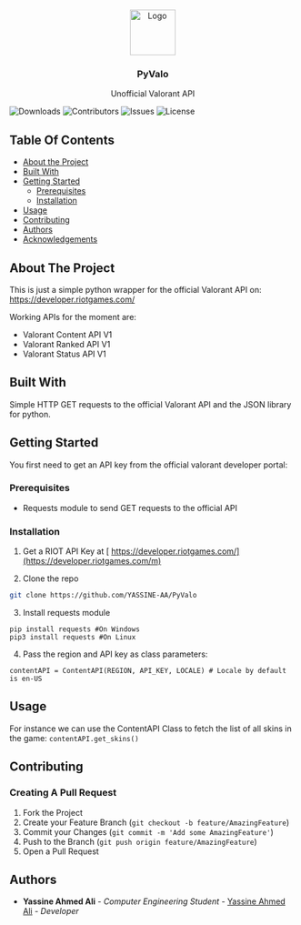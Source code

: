 <br/>
<p align="center">
  <a href="https://github.com/YASSINE-AA/PyValo">
    <img src="https://preview.redd.it/buzyn25jzr761.png?width=1000&format=png&auto=webp&s=c8a55973b52a27e003269914ed1a883849ce4bdc" alt="Logo" width="80" height="80">
  </a>

  <h3 align="center">PyValo</h3>

  <p align="center">
    Unofficial Valorant API
  
  </p>
</p>

![Downloads](https://img.shields.io/github/downloads/YASSINE-AA/PyValo/total) ![Contributors](https://img.shields.io/github/contributors/YASSINE-AA/PyValo?color=dark-green) ![Issues](https://img.shields.io/github/issues/YASSINE-AA/PyValo) ![License](https://img.shields.io/github/license/YASSINE-AA/PyValo) 

## Table Of Contents

* [About the Project](#about-the-project)
* [Built With](#built-with)
* [Getting Started](#getting-started)
  * [Prerequisites](#prerequisites)
  * [Installation](#installation)
* [Usage](#usage)
* [Contributing](#contributing)
* [Authors](#authors)
* [Acknowledgements](#acknowledgements)

## About The Project

This is just a simple python wrapper for the official Valorant API on: https://developer.riotgames.com/

Working APIs for the moment are:
* Valorant Content API V1
* Valorant Ranked API V1
* Valorant Status API  V1


## Built With

Simple HTTP GET requests to the official Valorant API and the JSON library for python.

## Getting Started

You first need to get an API key from the official valorant developer portal:



### Prerequisites

* Requests module to send GET requests to the official API



### Installation

1. Get a RIOT API Key at [ https://developer.riotgames.com/](https://developer.riotgames.com/m)

2. Clone the repo

```sh
git clone https://github.com/YASSINE-AA/PyValo
```

3. Install requests module

```
pip install requests #On Windows
pip3 install requests #On Linux
```

4. Pass the region and API key as class parameters:

```
contentAPI = ContentAPI(REGION, API_KEY, LOCALE) # Locale by default is en-US
```

## Usage

For instance we can use the ContentAPI Class to fetch the list of all skins in the game: ```contentAPI.get_skins()```


## Contributing



### Creating A Pull Request

1. Fork the Project
2. Create your Feature Branch (`git checkout -b feature/AmazingFeature`)
3. Commit your Changes (`git commit -m 'Add some AmazingFeature'`)
4. Push to the Branch (`git push origin feature/AmazingFeature`)
5. Open a Pull Request

## Authors

* **Yassine Ahmed Ali** - *Computer Engineering Student* - [Yassine Ahmed Ali](https://github.com/YASSINE-AA) - *Developer*
